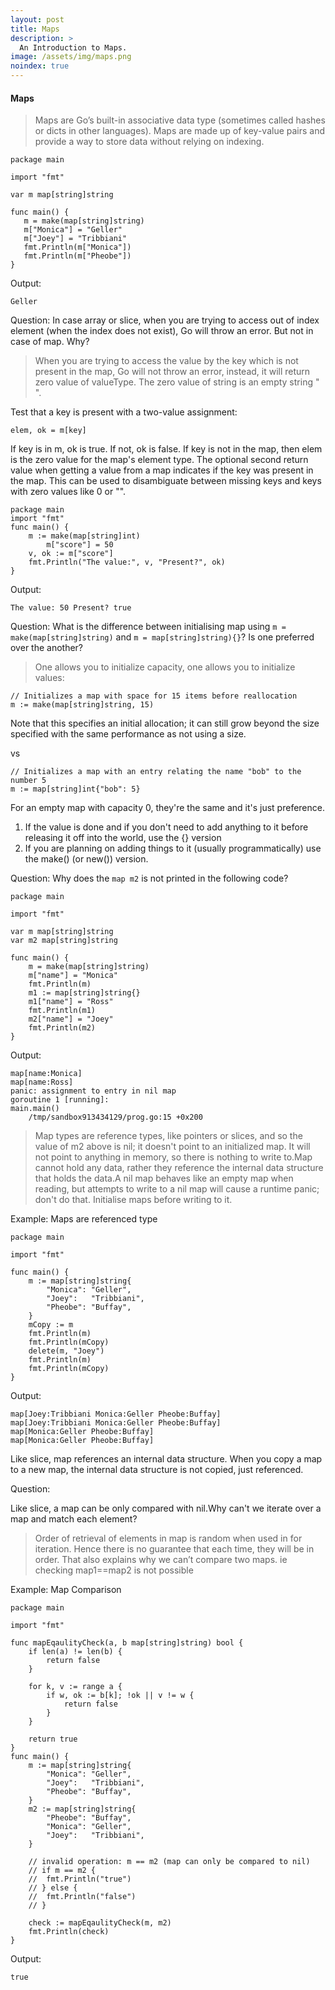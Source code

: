 ```yaml
---
layout: post
title: Maps
description: >
  An Introduction to Maps.
image: /assets/img/maps.png
noindex: true
---
```


#### Maps
 > Maps are Go’s built-in associative data type (sometimes called hashes or dicts in other languages). Maps are made up of key-value pairs and provide a way to store data without relying on indexing.
 
 ```
package main

import "fmt"

var m map[string]string

func main() {
	m = make(map[string]string)
	m["Monica"] = "Geller"
	m["Joey"] = "Tribbiani"
	fmt.Println(m["Monica"])
	fmt.Println(m["Pheobe"])
}
```
Output:
```
Geller

```
Question:
In case array or slice, when you are trying to access out of index element (when the index does not exist), Go will throw an error. But not in case of map. Why?
> When you are trying to access the value by the key which is not present in the map, Go will not throw an error, instead, it will return zero value of valueType. The zero value of string is an empty string " ".

 Test that a key is present with a two-value assignment:
```
elem, ok = m[key]
```
If key is in m, ok is true. If not, ok is false.
If key is not in the map, then elem is the zero value for the map's element type.
The optional second return value when getting a value from a map indicates if the key was present in the map. This can be used to disambiguate between missing keys and keys with zero values like 0 or "".
```
package main
import "fmt"
func main() {
	m := make(map[string]int)
        m["score"] = 50
	v, ok := m["score"]
	fmt.Println("The value:", v, "Present?", ok)
}
```
Output:
```
The value: 50 Present? true
```
Question: 
What is the difference between initialising map using ```m = make(map[string]string)``` and ```m = map[string]string){}```? Is one preferred over the another?
 
> One allows you to initialize capacity, one allows you to initialize values:

```
// Initializes a map with space for 15 items before reallocation
m := make(map[string]string, 15)
```
Note that this specifies an initial allocation; it can still grow beyond the size specified with the same performance as not using a size.

vs
```
// Initializes a map with an entry relating the name "bob" to the number 5
m := map[string]int{"bob": 5} 
```

For an empty map with capacity 0, they're the same and it's just preference.

1) If the value is done and if you don't need to add anything to it before releasing it off into the world, use the {} version
2) If you are planning on adding things to it (usually programmatically) use the make() (or new()) version.

Question:
Why does the ```map m2``` is not printed in the following code?
```
package main

import "fmt"

var m map[string]string
var m2 map[string]string

func main() {
	m = make(map[string]string)
	m["name"] = "Monica"
	fmt.Println(m)
	m1 := map[string]string{}
	m1["name"] = "Ross"
	fmt.Println(m1)
	m2["name"] = "Joey"
	fmt.Println(m2)
}
```
Output:
```
map[name:Monica]
map[name:Ross]
panic: assignment to entry in nil map
goroutine 1 [running]:
main.main()
	/tmp/sandbox913434129/prog.go:15 +0x200
```
> Map types are reference types, like pointers or slices, and so the value of m2 above is nil; it doesn't point to an initialized map. It will not point to anything in memory, so there is nothing to write to.Map cannot hold any data, rather they reference the internal data structure that holds the data.A nil map behaves like an empty map when reading, but attempts to write to a nil map will cause a runtime panic; don't do that. Initialise maps before writing to it.

Example: Maps are referenced type
```
package main

import "fmt"

func main() {
	m := map[string]string{
		"Monica": "Geller",
		"Joey":   "Tribbiani",
		"Pheobe": "Buffay",
	}
	mCopy := m
	fmt.Println(m)
	fmt.Println(mCopy)
	delete(m, "Joey")
	fmt.Println(m)
	fmt.Println(mCopy)
}
```
Output:
```
map[Joey:Tribbiani Monica:Geller Pheobe:Buffay]
map[Joey:Tribbiani Monica:Geller Pheobe:Buffay]
map[Monica:Geller Pheobe:Buffay]
map[Monica:Geller Pheobe:Buffay]
```
Like slice, map references an internal data structure. When you copy a map to a new map, the internal data structure is not copied, just referenced.

Question:

Like slice, a map can be only compared with nil.Why can't we iterate over a map and match each element?
>Order of retrieval of elements in map is random when used in for iteration. Hence there is no guarantee that each time, they will be in order. That also explains why we can’t compare two maps. ie checking map1==map2 is not possible

Example: Map Comparison
```
package main

import "fmt"

func mapEqaulityCheck(a, b map[string]string) bool {
	if len(a) != len(b) {
		return false
	}

	for k, v := range a {
		if w, ok := b[k]; !ok || v != w {
			return false
		}
	}

	return true
}
func main() {
	m := map[string]string{
		"Monica": "Geller",
		"Joey":   "Tribbiani",
		"Pheobe": "Buffay",
	}
	m2 := map[string]string{
		"Pheobe": "Buffay",
		"Monica": "Geller",
		"Joey":   "Tribbiani",
	}

	// invalid operation: m == m2 (map can only be compared to nil)
	// if m == m2 {
	// 	fmt.Println("true")
	// } else {
	// 	fmt.Println("false")
	// }

	check := mapEqaulityCheck(m, m2)
	fmt.Println(check)
}
```
Output:
```
true
```
